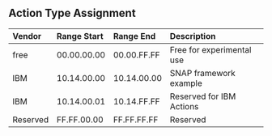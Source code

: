 ## Action Type Assignment
Vendor | Range Start | Range End | Description
:--- | :--- | :--- | :---
free | 00.00.00.00 | 00.00.FF.FF | Free for experimental use
IBM | 10.14.00.00 | 10.14.00.00 | SNAP framework example
IBM | 10.14.00.01 | 10.14.FF.FF | Reserved for IBM Actions
Reserved | FF.FF.00.00 | FF.FF.FF.FF | Reserved